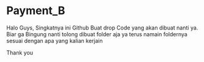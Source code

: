 # Payment_B

Halo Guys, 
Singkatnya ini Github Buat drop Code yang akan dibuat nanti ya. Biar ga Bingung nanti tolong dibuat folder aja ya terus namain foldernya sesuai dengan apa yang kalian kerjain

Thank you
